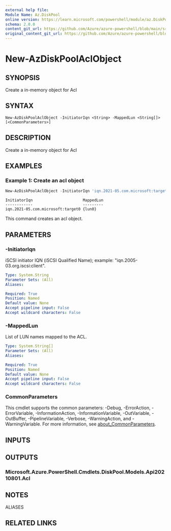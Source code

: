 ```yaml
---
external help file: 
Module Name: Az.DiskPool
online version: https://learn.microsoft.com/powershell/module/az.DiskPool/new-AzDiskPoolAclObject
schema: 2.0.0
content_git_url: https://github.com/Azure/azure-powershell/blob/main/src/DiskPool/DiskPool/help/New-AzDiskPoolAclObject.md
original_content_git_url: https://github.com/Azure/azure-powershell/blob/main/src/DiskPool/DiskPool/help/New-AzDiskPoolAclObject.md
---
```


# New-AzDiskPoolAclObject

## SYNOPSIS
Create a in-memory object for Acl

## SYNTAX

```
New-AzDiskPoolAclObject -InitiatorIqn <String> -MappedLun <String[]> [<CommonParameters>]
```

## DESCRIPTION
Create a in-memory object for Acl

## EXAMPLES

### Example 1: Create an acl object
```powershell
New-AzDiskPoolAclObject -InitiatorIqn 'iqn.2021-05.com.microsoft:target0' -MappedLun @('lun0')
```

```output
InitiatorIqn                      MappedLun
------------                      ---------
iqn.2021-05.com.microsoft:target0 {lun0}
```

This command creates an acl object.

## PARAMETERS

### -InitiatorIqn
iSCSI initiator IQN (iSCSI Qualified Name); example: "iqn.2005-03.org.iscsi:client".

```yaml
Type: System.String
Parameter Sets: (All)
Aliases:

Required: True
Position: Named
Default value: None
Accept pipeline input: False
Accept wildcard characters: False
```

### -MappedLun
List of LUN names mapped to the ACL.

```yaml
Type: System.String[]
Parameter Sets: (All)
Aliases:

Required: True
Position: Named
Default value: None
Accept pipeline input: False
Accept wildcard characters: False
```

### CommonParameters
This cmdlet supports the common parameters: -Debug, -ErrorAction, -ErrorVariable, -InformationAction, -InformationVariable, -OutVariable, -OutBuffer, -PipelineVariable, -Verbose, -WarningAction, and -WarningVariable. For more information, see [about_CommonParameters](http://go.microsoft.com/fwlink/?LinkID=113216).

## INPUTS

## OUTPUTS

### Microsoft.Azure.PowerShell.Cmdlets.DiskPool.Models.Api20210801.Acl

## NOTES

ALIASES

## RELATED LINKS

